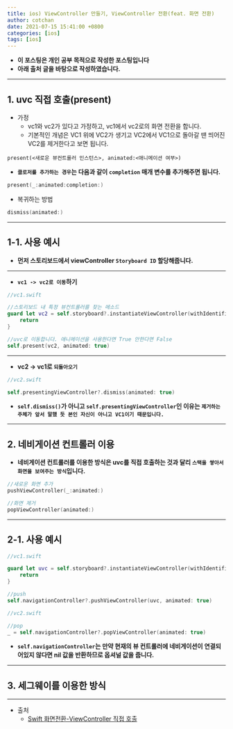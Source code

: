 ```yaml
---
title: ios) ViewController 만들기, ViewController 전환(feat. 화면 전환)
author: cotchan
date: 2021-07-15 15:41:00 +0800
categories: [ios]
tags: [ios]   
---
```


+ **이 포스팅은 개인 공부 목적으로 작성한 포스팅입니다**
+ **아래 출처 글을 바탕으로 작성하였습니다.**

---

## 1. uvc 직접 호출(present)

+ 가정
  + vc1와 vc2가 있다고 가정하고, vc1에서 vc2로의 화면 전환을 합니다.
  + 기본적인 개념은 VC1 위에 VC2가 생기고 VC2에서 VC1으로 돌아갈 땐 띄어진 VC2를 제거한다고 보면 됩니다.


```
present(<새로운 뷰컨트롤러 인스턴스>, animated:<애니메이션 여부>)
```

+ **`클로저를 추가하는 경우`는 다음과 같이 `completion` 매개 변수를 추가해주면 됩니다.**

```swift
present(_:animated:completion:)
```

+ 복귀하는 방법

```swift
dismiss(animated:)
```

---

## 1-1. 사용 예시

+ **먼저 스토리보드에서 viewController `Storyboard ID` 할당해줍니다.**

---

+ **`vc1 -> vc2로 이동`하기**

```swift
//vc1.swift

//스토리보드 내 특정 뷰컨트롤러를 찾는 메소드
guard let vc2 = self.storyboard?.instantiateViewController(withIdentifier: "${UVC_STORYBOARD_ID}") else{
	return
}

//uvc로 이동합니다. 애니메이션을 사용한다면 True 안한다면 False
self.present(vc2, animated: true)
```

---

+ **vc2 -> vc1로 `되돌아오기`**

```swift
//vc2.swift

self.presentingViewController?.dismiss(animated: true)
```

+ **`self.dismiss()`가 아니고 `self.presentingViewController`인 이유는 `제거하는 주체가 앞서 말했 듯 본인 자신이 아니고 VC1이기 때문입니다.`**

---

## 2. 네비게이션 컨트롤러 이용

+ **네비게이션 컨트롤러를 이용한 방식은 uvc를 직접 호출하는 것과 달리 `스택을 쌓아서 화면을 보여주는 방식`입니다.**

```swift
//새로운 화면 추가
pushViewController(_:animated:)

//화면 제거
popViewController(animated:)
```

---

## 2-1. 사용 예시

```swift
//vc1.swift

guard let uvc = self.storyboard?.instantiateViewController(withIdentifier: "${UVC_STORYBOARD_ID}") else {
    return
}

//push
self.navigationController?.pushViewController(uvc, animated: true)
```

```swift
//vc2.swift

//pop
_ = self.navigationController?.popViewController(animated: true)
```

+ **`self.navigationController`는 만약 현재의 뷰 컨트롤러에 네비게이션이 연결되어있지 않다면 nil 값을 반환하므로 옵셔널 값을 줍니다.**

---

## 3. 세그웨이를 이용한 방식

---

+ 출처
  + [Swift 화면전환-ViewController 직접 호출](https://lazyowl.tistory.com/entry/Swift-%ED%99%94%EB%A9%B4%EC%A0%84%ED%99%98-ViewController-%EC%A7%81%EC%A0%91-%ED%98%B8%EC%B6%9C)

